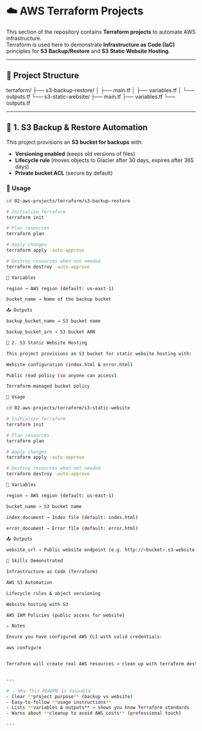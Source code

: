 # ☁️ AWS Terraform Projects

This section of the repository contains **Terraform projects** to automate AWS infrastructure.  
Terraform is used here to demonstrate **Infrastructure as Code (IaC)** principles for **S3 Backup/Restore** and **S3 Static Website Hosting**.

---

## 📂 Project Structure

terraform/
├── s3-backup-restore/
│ ├── main.tf
│ ├── variables.tf
│ └── outputs.tf
└── s3-static-website/
├── main.tf
├── variables.tf
└── outputs.tf


---

## 🔹 1. S3 Backup & Restore Automation

This project provisions an **S3 bucket for backups** with:
- **Versioning enabled** (keeps old versions of files)
- **Lifecycle rule** (moves objects to Glacier after 30 days, expires after 365 days)
- **Private bucket ACL** (secure by default)

### 🚀 Usage
```bash
cd 02-aws-projects/terraform/s3-backup-restore

# Initialize Terraform
terraform init

# Plan resources
terraform plan

# Apply changes
terraform apply -auto-approve

# Destroy resources when not needed
terraform destroy -auto-approve

📘 Variables

region → AWS region (default: us-east-1)

bucket_name → Name of the backup bucket

📤 Outputs

backup_bucket_name → S3 bucket name

backup_bucket_arn → S3 bucket ARN

🔹 2. S3 Static Website Hosting

This project provisions an S3 bucket for static website hosting with:

Website configuration (index.html & error.html)

Public read policy (so anyone can access)

Terraform-managed bucket policy

🚀 Usage

cd 02-aws-projects/terraform/s3-static-website

# Initialize Terraform
terraform init

# Plan resources
terraform plan

# Apply changes
terraform apply -auto-approve

# Destroy resources when not needed
terraform destroy -auto-approve

📘 Variables

region → AWS region (default: us-east-1)

bucket_name → S3 bucket name

index_document → Index file (default: index.html)

error_document → Error file (default: error.html)

📤 Outputs

website_url → Public website endpoint (e.g. http://<bucket>.s3-website-us-east-1.amazonaws.com)

🎯 Skills Demonstrated

Infrastructure as Code (Terraform)

AWS S3 Automation

Lifecycle rules & object versioning

Website hosting with S3

AWS IAM Policies (public access for website)

⚠️ Notes

Ensure you have configured AWS CLI with valid credentials:

aws configure


Terraform will create real AWS resources → clean up with terraform destroy to avoid costs.


---

# ✅ Why This README is Valuable
- Clear **project purpose** (backup vs website)  
- Easy-to-follow **usage instructions**  
- Lists **variables & outputs** → shows you know Terraform standards  
- Warns about **cleanup to avoid AWS costs** (professional touch)  

---

